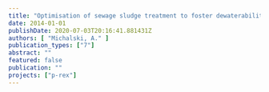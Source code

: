 ```yaml
---
title: "Optimisation of sewage sludge treatment to foster dewaterability and nutrient recovery"
date: 2014-01-01
publishDate: 2020-07-03T20:16:41.881431Z
authors: [ "Michalski, A." ]
publication_types: ["7"]
abstract: ""
featured: false
publication: ""
projects: ["p-rex"]
---
```


